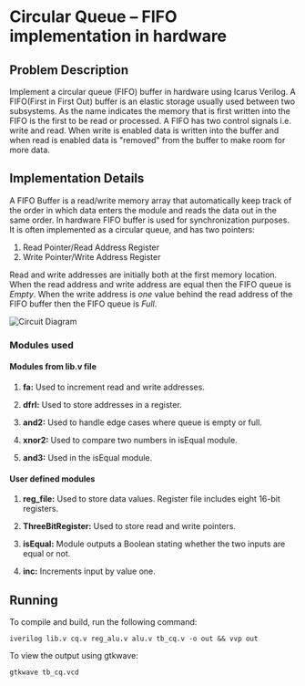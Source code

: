 # Circular Queue – FIFO implementation in hardware

## Problem Description

Implement a circular queue (FIFO) buffer in hardware using Icarus Verilog. A FIFO(First in First Out) buffer is an elastic storage usually used between two subsystems. As the name indicates the memory that is first written into the FIFO is the first to be read or processed. A FIFO has two control signals i.e. write and read. When write is enabled data is written into the buffer and when read is enabled data is "removed" from the buffer to make room for more data.

## Implementation Details

A FIFO Buffer is a read/write memory array that automatically keep track of the order in which data enters the module and reads the data out in the same order. In hardware FIFO buffer is used for synchronization purposes. It is often implemented as a circular queue, and has two pointers:
1. Read Pointer/Read Address Register
2. Write Pointer/Write Address Register

Read and write addresses are initially both at the first memory location. When the read address and write address are equal then the FIFO queue is _Empty_. When the write address is _one_ value behind the read address of the FIFO buffer then the FIFO queue is _Full_.

![Circuit Diagram](https://i.imgur.com/dXUbZDX.jpg)

### Modules used

#### Modules from lib.v file

1. **fa:** Used to increment read and write addresses.

2. **dfrl:** Used to store addresses in a register.

3. **and2:** Used to handle edge cases where queue is empty or full.

4. **xnor2:** Used to compare two numbers in isEqual module.

5. **and3:** Used in the isEqual module.

#### User defined modules

1. **reg_file:** Used to store data values. Register file includes eight 16-bit registers.

2. **ThreeBitRegister:** Used to store read and write pointers.

3. **isEqual:** Module outputs a Boolean stating whether the two inputs are equal or not.

4. **inc:** Increments input by value one.

## Running
To compile and build, run the following command:
```
iverilog lib.v cq.v reg_alu.v alu.v tb_cq.v -o out && vvp out
```
To view the output using gtkwave:
```
gtkwave tb_cq.vcd  
```
